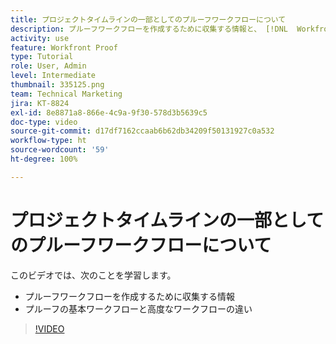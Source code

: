 ```yaml
---
title: プロジェクトタイムラインの一部としてのプルーフワークフローについて
description: プルーフワークフローを作成するために収集する情報と、 [!DNL  Workfront] でのプルーフの基本ワークフローと高度なワークフローの違いについて説明します。
activity: use
feature: Workfront Proof
type: Tutorial
role: User, Admin
level: Intermediate
thumbnail: 335125.png
team: Technical Marketing
jira: KT-8824
exl-id: 8e8871a8-866e-4c9a-9f30-578d3b5639c5
doc-type: video
source-git-commit: d17df7162ccaab6b62db34209f50131927c0a532
workflow-type: ht
source-wordcount: '59'
ht-degree: 100%

---
```


# プロジェクトタイムラインの一部としてのプルーフワークフローについて

このビデオでは、次のことを学習します。

* プルーフワークフローを作成するために収集する情報
* プルーフの基本ワークフローと高度なワークフローの違い

>[!VIDEO](https://video.tv.adobe.com/v/335125/?quality=12&learn=on&enablevpops)



